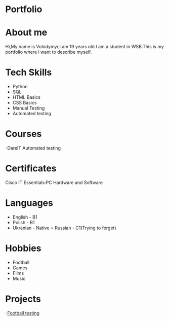 # Portfolio
# About me
Hi,My name is Volodymyr,i am 19 years old.I am a student in WSB.This is my portfolio where i want to describe myself.
# Tech Skills
- Python
- SQL
- HTML Basics
- CSS Basics
- Manual Testing
- Automated testing
# Courses
-DareIT Automated testing
# Certificates
Cisco IT Essentials:PC Hardware and Software
# Languages
- English - B1
- Polish - B1
- Ukranian - Native
= Russian - C1(Trying to forget)
# Hobbies
 - Football
 - Games
 - Films
 - Music
# Projects
-[Football testing](https://github.com/vovabozhuk/Homework-QA)
